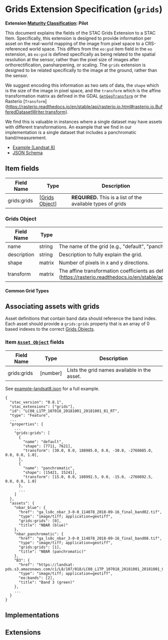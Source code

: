 # Grids Extension Specification (`grids`)

**Extension [Maturity Classification](../README.md#extension-maturity): Pilot**

This document explains the fields of the STAC Grids Extension to a STAC Item. Specifically, this extension is designed to provide information per asset on the real-world mapping of the image from pixel space to a CRS-referenced world space. This differs from the `eo:gsd` item field in the `eo` extension, as `eo:gsd` is defined specifically as being related to the spatial resolution at the sensor, rather than the pixel size of images after orthorectification, pansharpening, or scaling. The `grids` extension is designed to be related specifically to the image at the ground, rather than the sensor. 

We suggest encoding this information as two sets of data, the `shape` which is the size of the image in pixel space, and the `transform` which is the affine transformation matrix as defined in the GDAL [`GetGeoTransform`](https://gdal.org/api/gdaldataset_cpp.html#_CPPv4N11GDALDataset15GetGeoTransformEPd) or the Rasterio [`Transform`] (https://rasterio.readthedocs.io/en/stable/api/rasterio.io.html#rasterio.io.BufferedDatasetWriter.transform). 

We find this is valuable in instances where a single dataset may have assets with different transformations. An example that we find in our implementation is a single dataset that includes a panchromatic band/measurement. 

- [Example (Landsat 8)](examples/example-landsat8.json)
- [JSON Schema](json-schema/schema.json)

## Item fields

| Field Name       | Type                     | Description |
| ---------------- | ------------------------ | ----------- |
| grids:grids      | [[Grids Object](#grids-object)]| **REQUIRED.** This is a list of the available types of grids  |


### Grids Object

| Field Name          | Type   | Description                                                  |
| ------------------- | ------ | ------------------------------------------------------------ |
| name                | string | The name of the grid (e.g., "default", "panchromatic"). |
| description         | string | Description to fully explain the grid. |
| shape                 | matrix | Number of pixels in x and y directions. |
| transform            | matrix | The affine transformation coefficients as defined in the GDAL [`GetGeoTransform`](https://gdal.org/api/gdaldataset_cpp.html#_CPPv4N11GDALDataset15GetGeoTransformEPd) or the Rasterio [`Transform`] (https://rasterio.readthedocs.io/en/stable/api/rasterio.io.html#rasterio.io.BufferedDatasetWriter.transform).   |


#### Common Grid Types


## Associating assets with grids

Asset definitions that contain band data should reference the band index. Each asset should provide a `grids:grids` property that is an array of 0 based indexes to the correct [Grids Objects](#grids-object).

### Item [`Asset Object`](../../item-spec/item-spec.md#asset-object) fields
| Field Name | Type     | Description                                  |
| ---------- | -------- | -------------------------------------------- |
| grids:grids   | [number] | Lists the grid names available in the asset. |

See [example-landsat8.json](examples/example-landsat8.json) for a full example.
```
{
  "stac_version": "0.8.1",
  "stac_extensions": ["grids"],
  "id": "LC08_L1TP_107018_20181001_20181001_01_RT",
  "type": "Feature",
  ...
  "properties": {
    ...
    "grids:grids": [
      {
        "name": "default",
        "shape": [7711, 7621],
        "transform": [30.0, 0.0, 188985.0, 0.0, -30.0, -2760885.0, 0.0, 0.0, 1.0],
      },
      {
        "name": "panchromatic",
        "shape": [15421, 15241],
        "transform": [15.0, 0.0, 188992.5, 0.0, -15.0, -2760892.5, 0.0, 0.0, 1.0]
      },
      ...
    ]
  },
  "assets": {
    "nbar_blue": {
      "href": "ga_ls8c_nbar_3-0-0_114078_2018-09-16_final_band02.tif",
      "type": "image/tiff; application=geotiff",
      "grids:grids": [0],
      "title": "NBAR (blue)"
    },
    "nbar_panchromatic": {
      "href": "ga_ls8c_nbar_3-0-0_114078_2018-09-16_final_band08.tif",
      "type": "image/tiff; application=geotiff",
      "grids:grids": [1],
      "title": "NBAR (panchromatic)"
    },
    "B3": {
      "href": "https://landsat-pds.s3.amazonaws.com/c1/L8/107/018/LC08_L1TP_107018_20181001_20181001_01_RT/LC08_L1TP_107018_20181001_20181001_01_RT_B3.TIF",
      "type": "image/tiff; application=geotiff",
      "eo:bands": [2],
      "title": "Band 3 (green)"
    },
    ...
  }
}
```


## Implementations


## Extensions